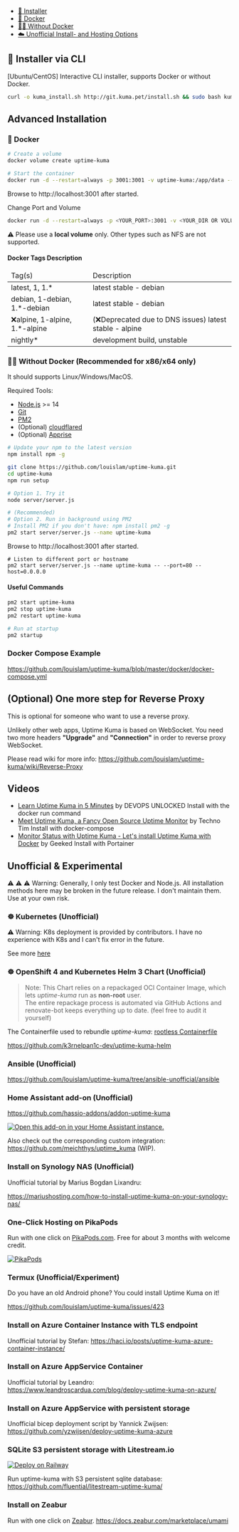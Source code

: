 - [🚀 Installer](#-installer-via-cli)
- [🐳 Docker](#-docker)
- [💪🏻 Without Docker](#-without-docker-recommended-for-x86x64-only)
- [☁️ Unofficial Install- and Hosting Options](#unofficial--experimental)

## 🚀 Installer via CLI

[Ubuntu/CentOS] Interactive CLI installer, supports Docker or without Docker. 

```bash
curl -o kuma_install.sh http://git.kuma.pet/install.sh && sudo bash kuma_install.sh
```

## Advanced Installation

### 🐳 Docker

```bash
# Create a volume
docker volume create uptime-kuma

# Start the container
docker run -d --restart=always -p 3001:3001 -v uptime-kuma:/app/data --name uptime-kuma louislam/uptime-kuma:1
```

Browse to http://localhost:3001 after started.

Change Port and Volume

```bash
docker run -d --restart=always -p <YOUR_PORT>:3001 -v <YOUR_DIR OR VOLUME>:/app/data --name uptime-kuma louislam/uptime-kuma:1
```

⚠️ Please use a **local volume** only. Other types such as NFS are not supported.

#### Docker Tags Description
<table>
    <thead>
      <tr>
<td>Tag(s)</td>
<td>Description </td>
</tr>
</thead>
<tbody>
<tr><td>latest, 1, 1.*</td><td>latest stable - debian</td></tr>
<tr><td>debian, 1-debian, 1.*-debian</td><td>latest stable - debian</td></tr>
<tr><td>❌alpine, 1-alpine, 1.*-alpine</td><td>(❌Deprecated due to DNS issues) latest stable - alpine</td></tr>
<tr><td>nightly*</td><td>development build, unstable</td></tr>
</tbody>
</table>

### 💪🏻 Without Docker (Recommended for x86/x64 only)

It should supports Linux/Windows/MacOS.

Required Tools: 
- [Node.js](https://nodejs.org/en/) >= 14
- [Git](https://git-scm.com/downloads)
- [PM2](https://pm2.keymetrics.io/) 
- (Optional) [cloudflared](https://github.com/cloudflare/cloudflared)
- (Optional) [Apprise](https://github.com/caronc/apprise)


```bash
# Update your npm to the latest version
npm install npm -g

git clone https://github.com/louislam/uptime-kuma.git
cd uptime-kuma
npm run setup

# Option 1. Try it
node server/server.js

# (Recommended)
# Option 2. Run in background using PM2
# Install PM2 if you don't have: npm install pm2 -g
pm2 start server/server.js --name uptime-kuma

```

Browse to http://localhost:3001 after started.

```
# Listen to different port or hostname
pm2 start server/server.js --name uptime-kuma -- --port=80 --host=0.0.0.0
```

#### Useful Commands

```bash
pm2 start uptime-kuma
pm2 stop uptime-kuma
pm2 restart uptime-kuma

# Run at startup
pm2 startup
```

### Docker Compose Example

https://github.com/louislam/uptime-kuma/blob/master/docker/docker-compose.yml

## (Optional) One more step for Reverse Proxy

This is optional for someone who want to use a reverse proxy.

Unlikely other web apps, Uptime Kuma is based on WebSocket. You need two more headers **"Upgrade"** and **"Connection"** in order to reverse proxy WebSocket.

Please read wiki for more info:
https://github.com/louislam/uptime-kuma/wiki/Reverse-Proxy


## Videos

- [Learn Uptime Kuma in 5 Minutes](https://www.youtube.com/watch?v=muZiPdH2JZ8) by DEVOPS UNLOCKED
  Install with the docker run command
- [Meet Uptime Kuma, a Fancy Open Source Uptime Monitor](https://www.youtube.com/watch?v=r_A5NKkAqZM) by Techno Tim
  Install with docker-compose
- [Monitor Status with Uptime Kuma - Let's install Uptime Kuma with Docker](https://www.youtube.com/watch?v=rRKvDMGeeBA) by Geeked
  Install with Portainer


## Unofficial & Experimental

⚠ ⚠ ⚠ Warning: Generally, I only test Docker and Node.js. All installation methods here may be broken in the future release. I don't maintain them. Use at your own risk.


### ☸️ Kubernetes (Unofficial)

⚠ Warning: K8s deployment is provided by contributors. I have no experience with K8s and I can't fix error in the future.

See more [here](https://github.com/louislam/uptime-kuma/tree/k8s-unofficial/kubernetes) 

### ☸️ OpenShift 4 and Kubernetes Helm 3 Chart (Unofficial)

> Note: This Chart relies on a repackaged OCI Container Image, which lets *uptime-kuma* run as **non-root** user. \
> The entire repackage process is automated via GitHub Actions and renovate-bot keeps everything up to date. (feel free to audit it yourself)

The Containerfile used to rebundle *uptime-kuma*: [rootless Containerfile](https://github.com/k3rnelpan1c-dev/uptime-kuma-helm/blob/main/container/Containerfile)

https://github.com/k3rnelpan1c-dev/uptime-kuma-helm

### Ansible (Unofficial)

https://github.com/louislam/uptime-kuma/tree/ansible-unofficial/ansible

### Home Assistant add-on (Unofficial)

https://github.com/hassio-addons/addon-uptime-kuma

[![Open this add-on in your Home Assistant instance.](https://my.home-assistant.io/badges/supervisor_addon.svg)](https://my.home-assistant.io/redirect/supervisor_addon/?addon=a0d7b954_uptime-kuma&repository_url=https%3A%2F%2Fgithub.com%2Fhassio-addons%2Frepository)

Also check out the corresponding custom integration: https://github.com/meichthys/uptime_kuma (WIP).

### Install on Synology NAS (Unofficial)

Unofficial tutorial by Marius Bogdan Lixandru:

https://mariushosting.com/how-to-install-uptime-kuma-on-your-synology-nas/

### One-Click Hosting on PikaPods

Run with one click on [PikaPods.com](https://www.pikapods.com/). Free for about 3 months with welcome credit.

[![PikaPods](https://www.pikapods.com/static/run-button.svg)](https://www.pikapods.com/pods?run=uptime-kuma)

### Termux (Unofficial/Experiment)

Do you have an old Android phone? You could install Uptime Kuma on it!

https://github.com/louislam/uptime-kuma/issues/423

### Install on Azure Container Instance with TLS endpoint

Unofficial tutorial by Stefan:
https://haci.io/posts/uptime-kuma-azure-container-instance/

### Install on Azure AppService Container

Unofficial tutorial by Leandro:
https://www.leandroscardua.com/blog/deploy-uptime-kuma-on-azure/

### Install on Azure AppService with persistent storage

Unofficial bicep deployment script by Yannick Zwijsen:
https://github.com/yzwijsen/deploy-uptime-kuma-azure

### SQLite S3 persistent storage with Litestream.io 
[![Deploy on Railway](https://railway.app/button.svg)](https://railway.app/new/template/UfDasl?referralCode=373)

Run uptime-kuma with S3 persistent sqlite database:
https://github.com/fluential/litestream-uptime-kuma/

### Install on Zeabur

Run with one click on [Zeabur](https://zeabur.com/).
https://docs.zeabur.com/marketplace/umami